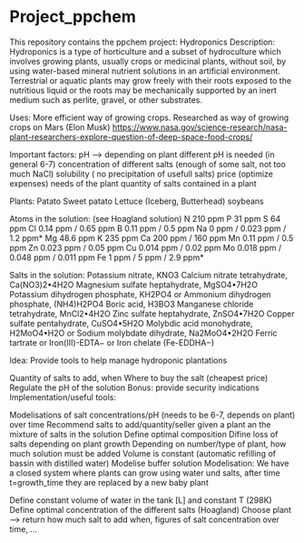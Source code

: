 # Project_ppchem
This repository contains the ppchem project: Hydroponics
Description: Hydroponics is a type of horticulture and a subset of hydroculture which involves growing plants, usually crops or medicinal plants, without soil, by using water-based mineral nutrient solutions in an artificial environment. Terrestrial or aquatic plants may grow freely with their roots exposed to the nutritious liquid or the roots may be mechanically supported by an inert medium such as perlite, gravel, or other substrates.

Uses: More efficient way of growing crops. Researched as way of growing crops on Mars (Elon Musk) https://www.nasa.gov/science-research/nasa-plant-researchers-explore-question-of-deep-space-food-crops/

Important factors: pH --> depending on plant different pH is needed (in general 6-7) concentration of different salts (enough of some salt, not too much NaCl) solubility ( no precipitation of usefull salts) price (optimize expenses) needs of the plant quantity of salts contained in a plant

Plants: Patato Sweet patato Lettuce (Iceberg, Butterhead) soybeans

Atoms in the solution: (see Hoagland solution) N 210 ppm P 31 ppm S 64 ppm Cl 0.14 ppm / 0.65 ppm B 0.11 ppm / 0.5 ppm Na 0 ppm / 0.023 ppm / 1.2 ppm* Mg 48.6 ppm K 235 ppm Ca 200 ppm / 160 ppm Mn 0.11 ppm / 0.5 ppm Zn 0.023 ppm / 0.05 ppm Cu 0.014 ppm / 0.02 ppm Mo 0.018 ppm / 0.048 ppm / 0.011 ppm Fe 1 ppm / 5 ppm / 2.9 ppm*

Salts in the solution: Potassium nitrate, KNO3 Calcium nitrate tetrahydrate, Ca(NO3)2•4H2O Magnesium sulfate heptahydrate, MgSO4•7H2O Potassium dihydrogen phosphate, KH2PO4 or Ammonium dihydrogen phosphate, (NH4)H2PO4 Boric acid, H3BO3 Manganese chloride tetrahydrate, MnCl2•4H2O Zinc sulfate heptahydrate, ZnSO4•7H2O Copper sulfate pentahydrate, CuSO4•5H2O Molybdic acid monohydrate, H2MoO4•H2O or Sodium molybdate dihydrate, Na2MoO4•2H2O Ferric tartrate or Iron(III)-EDTA− or Iron chelate (Fe-EDDHA−)

Idea: Provide tools to help manage hydroponic plantations

Quantity of salts to add, when
Where to buy the salt (cheapest price)
Regulate the pH of the solution
Bonus: provide security indications
Implementation/useful tools:

Modelisations of salt concentrations/pH (needs to be 6-7, depends on plant) over time
Recommend salts to add/quantity/seller given a plant an the mixture of salts in the solution
Define optimal composition
Difine loss of salts depending on plant growth
Depending on number/type of plant, how much solution must be added
Volume is constant (automatic refilling of bassin with distilled water)
Modelise buffer solution
Modelisation: We have a closed system where plants can grow using water und salts, after time t=growth_time they are replaced by a new baby plant

Define constant volume of water in the tank [L] and constant T (298K)
Define optimal concentration of the different salts (Hoagland)
Choose plant --> return how much salt to add when, figures of salt concentration over time, ...
